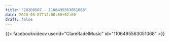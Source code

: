 ```yaml
---
title: "20200507 - 1106495563051068"
date: 2020-05-07T12:00:00+02:00
draft: false
---
```


{{< facebookvideov userid="ClareRadelMusic" id="1106495563051068" >}}